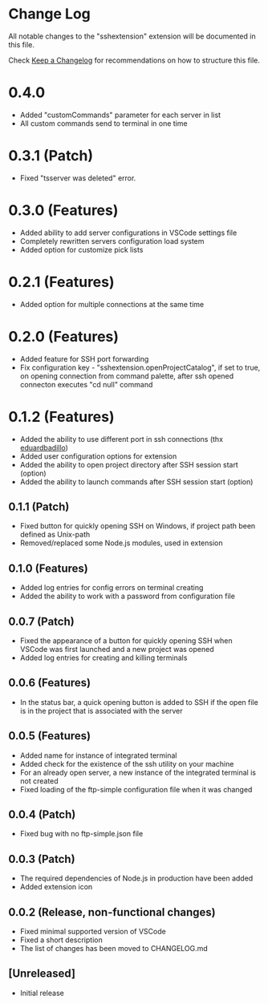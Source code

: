# Change Log
All notable changes to the "sshextension" extension will be documented in this file.

Check [Keep a Changelog](http://keepachangelog.com/) for recommendations on how to structure this file.

# 0.4.0
- Added "customCommands" parameter for each server in list
- All custom commands send to terminal in one time

# 0.3.1 (Patch)
- Fixed "tsserver was deleted" error.  

# 0.3.0 (Features)
- Added ability to add server configurations in VSCode settings file
- Completely rewritten servers configuration load system
- Added option for customize pick lists

# 0.2.1 (Features)
- Added option for multiple connections at the same time

# 0.2.0 (Features)
- Added feature for SSH port forwarding
- Fix configuration key - "sshextension.openProjectCatalog", if set to true, on opening connection from command palette, after ssh opened connecton executes "cd null" command

# 0.1.2 (Features)
- Added the ability to use different port in ssh connections (thx [eduardbadillo](https://github.com/eduardbadillo))
- Added user configuration options for extension
- Added the ability to open project directory after SSH session start (option)
- Added the ability to launch commands after SSH session start (option)

## 0.1.1 (Patch)
- Fixed button for quickly opening SSH on Windows, if project path been defined as Unix-path
- Removed/replaced some Node.js modules, used in extension

## 0.1.0 (Features)
- Added log entries for config errors on terminal creating
- Added the ability to work with a password from configuration file

## 0.0.7 (Patch)
- Fixed the appearance of a button for quickly opening SSH when VSCode was first launched and a new project was opened
- Added log entries for creating and killing terminals

## 0.0.6 (Features)
- In the status bar, a quick opening button is added to SSH if the open file is in the project that is associated with the server

## 0.0.5 (Features)
- Added name for instance of integrated terminal
- Added check for the existence of the ssh utility on your machine
- For an already open server, a new instance of the integrated terminal is not created
- Fixed loading of the ftp-simple configuration file when it was changed

## 0.0.4 (Patch)
- Fixed bug with no ftp-simple.json file

## 0.0.3 (Patch)
- The required dependencies of Node.js in production have been added
- Added extension icon

## 0.0.2 (Release, non-functional changes)
- Fixed minimal supported version of VSCode
- Fixed a short description
- The list of changes has been moved to CHANGELOG.md

## [Unreleased]
- Initial release